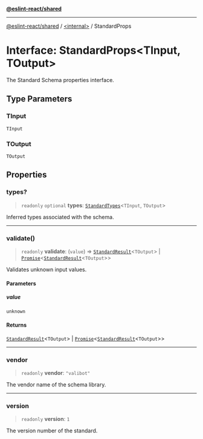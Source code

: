 [**@eslint-react/shared**](../../README.md)

***

[@eslint-react/shared](../../README.md) / [\<internal\>](../README.md) / StandardProps

# Interface: StandardProps\<TInput, TOutput\>

The Standard Schema properties interface.

## Type Parameters

### TInput

`TInput`

### TOutput

`TOutput`

## Properties

### types?

> `readonly` `optional` **types**: [`StandardTypes`](StandardTypes.md)\<`TInput`, `TOutput`\>

Inferred types associated with the schema.

***

### validate()

> `readonly` **validate**: (`value`) => [`StandardResult`](../type-aliases/StandardResult.md)\<`TOutput`\> \| [`Promise`](https://developer.mozilla.org/docs/Web/JavaScript/Reference/Global_Objects/Promise)\<[`StandardResult`](../type-aliases/StandardResult.md)\<`TOutput`\>\>

Validates unknown input values.

#### Parameters

##### value

`unknown`

#### Returns

[`StandardResult`](../type-aliases/StandardResult.md)\<`TOutput`\> \| [`Promise`](https://developer.mozilla.org/docs/Web/JavaScript/Reference/Global_Objects/Promise)\<[`StandardResult`](../type-aliases/StandardResult.md)\<`TOutput`\>\>

***

### vendor

> `readonly` **vendor**: `"valibot"`

The vendor name of the schema library.

***

### version

> `readonly` **version**: `1`

The version number of the standard.
